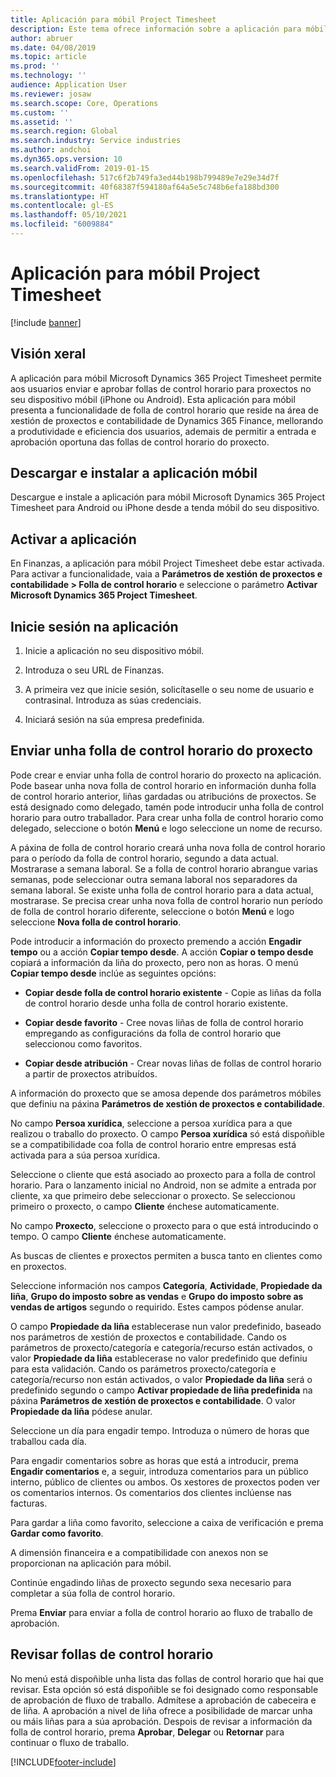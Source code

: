 ```yaml
---
title: Aplicación para móbil Project Timesheet
description: Este tema ofrece información sobre a aplicación para móbil Microsoft Dynamics 365 Project Timesheet. A aplicación para móbil Project Timesheet permite aos usuarios enviar e aprobar follas de control horario para proxectos no seu dispositivo móbil.
author: abruer
ms.date: 04/08/2019
ms.topic: article
ms.prod: ''
ms.technology: ''
audience: Application User
ms.reviewer: josaw
ms.search.scope: Core, Operations
ms.custom: ''
ms.assetid: ''
ms.search.region: Global
ms.search.industry: Service industries
ms.author: andchoi
ms.dyn365.ops.version: 10
ms.search.validFrom: 2019-01-15
ms.openlocfilehash: 517c6f2b749fa3ed44b198b799489e7e29e34d7f
ms.sourcegitcommit: 40f68387f594180af64a5e5c748b6efa188bd300
ms.translationtype: HT
ms.contentlocale: gl-ES
ms.lasthandoff: 05/10/2021
ms.locfileid: "6009884"
---
```

# <a name="project-timesheet-mobile-application"></a>Aplicación para móbil Project Timesheet

[!include [banner](../includes/banner.md)]

## <a name="overview"></a>Visión xeral

A aplicación para móbil Microsoft Dynamics 365 Project Timesheet permite aos usuarios enviar e aprobar follas de control horario para proxectos no seu dispositivo móbil (iPhone ou Android). Esta aplicación para móbil presenta a funcionalidade de folla de control horario que reside na área de xestión de proxectos e contabilidade de Dynamics 365 Finance, mellorando a produtividade e eficiencia dos usuarios, ademais de permitir a entrada e aprobación oportuna das follas de control horario do proxecto.

## <a name="download-and-install-the-mobile-app"></a>Descargar e instalar a aplicación móbil

Descargue e instale a aplicación para móbil Microsoft Dynamics 365 Project Timesheet para Android ou iPhone desde a tenda móbil do seu dispositivo.

## <a name="enable-the-app"></a>Activar a aplicación 

En Finanzas, a aplicación para móbil Project Timesheet debe estar activada. Para activar a funcionalidade, vaia a **Parámetros de xestión de proxectos e contabilidade \> Folla de control horario** e seleccione o parámetro **Activar Microsoft Dynamics 365 Project Timesheet**.

## <a name="sign-in-to-the-app"></a>Inicie sesión na aplicación

1.  Inicie a aplicación no seu dispositivo móbil.

2.  Introduza o seu URL de Finanzas.

3.  A primeira vez que inicie sesión, solicítaselle o seu nome de usuario e contrasinal. Introduza as súas credenciais.

4.  Iniciará sesión na súa empresa predefinida.

## <a name="submit-a-project-timesheet"></a>Enviar unha folla de control horario do proxecto

Pode crear e enviar unha folla de control horario do proxecto na aplicación. Pode basear unha nova folla de control horario en información dunha folla de control horario anterior, liñas gardadas ou atribucións de proxectos. Se está designado como delegado, tamén pode introducir unha folla de control horario para outro traballador. Para crear unha folla de control horario como delegado, seleccione o botón **Menú** e logo seleccione un nome de recurso.

A páxina de folla de control horario creará unha nova folla de control horario para o período da folla de control horario, segundo a data actual. Mostrarase a semana laboral. Se a folla de control horario abrangue varias semanas, pode seleccionar outra semana laboral nos separadores da semana laboral.
Se existe unha folla de control horario para a data actual, mostrarase. Se precisa crear unha nova folla de control horario nun período de folla de control horario diferente, seleccione o botón **Menú** e logo seleccione **Nova folla de control horario**.

Pode introducir a información do proxecto premendo a acción **Engadir tempo** ou a acción **Copiar tempo desde**. A acción **Copiar o tempo desde** copiará a información da liña do proxecto, pero non as horas. O menú **Copiar tempo desde** inclúe as seguintes opcións:

- **Copiar desde folla de control horario existente** - Copie as liñas da folla de control horario desde unha folla de control horario existente.

- **Copiar desde favorito** - Cree novas liñas de folla de control horario empregando as configuracións da folla de control horario que seleccionou como favoritos.

- **Copiar desde atribución** - Crear novas liñas de follas de control horario a partir de proxectos atribuídos.

A información do proxecto que se amosa depende dos parámetros móbiles que definiu na páxina **Parámetros de xestión de proxectos e contabilidade**.

No campo **Persoa xurídica**, seleccione a persoa xurídica para a que realizou o traballo do proxecto. O campo **Persoa xurídica** só está dispoñible se a compatibilidade coa folla de control horario entre empresas está activada para a súa persoa xurídica.

Seleccione o cliente que está asociado ao proxecto para a folla de control horario. Para o lanzamento inicial no Android, non se admite a entrada por cliente, xa que primeiro debe seleccionar o proxecto. Se seleccionou primeiro o proxecto, o campo **Cliente** énchese automaticamente.

No campo **Proxecto**, seleccione o proxecto para o que está introducindo o tempo. O campo **Cliente** énchese automaticamente.

As buscas de clientes e proxectos permiten a busca tanto en clientes como en proxectos.

Seleccione información nos campos **Categoría**, **Actividade**, **Propiedade da liña**, **Grupo do imposto sobre as vendas** e **Grupo do imposto sobre as vendas de artigos** segundo o requirido. Estes campos pódense anular.

O campo **Propiedade da liña** establecerase nun valor predefinido, baseado nos parámetros de xestión de proxectos e contabilidade. Cando os parámetros de proxecto/categoría e categoría/recurso están activados, o valor **Propiedade da liña** establecerase no valor predefinido que definiu para esta validación. Cando os parámetros proxecto/categoría e categoría/recurso non están activados, o valor **Propiedade da liña** será o predefinido segundo o campo **Activar propiedade de liña predefinida** na páxina **Parámetros de xestión de proxectos e contabilidade**. O valor **Propiedade da liña** pódese anular.

Seleccione un día para engadir tempo. Introduza o número de horas que traballou cada día.

Para engadir comentarios sobre as horas que está a introducir, prema **Engadir comentarios** e, a seguir, introduza comentarios para un público interno, público de clientes ou ambos.
Os xestores de proxectos poden ver os comentarios internos. Os comentarios dos clientes inclúense nas facturas.

Para gardar a liña como favorito, seleccione a caixa de verificación e prema **Gardar como favorito**.

A dimensión financeira e a compatibilidade con anexos non se proporcionan na aplicación para móbil.

Continúe engadindo liñas de proxecto segundo sexa necesario para completar a súa folla de control horario.

Prema **Enviar** para enviar a folla de control horario ao fluxo de traballo de aprobación.

## <a name="review-timesheets"></a>Revisar follas de control horario

No menú está dispoñible unha lista das follas de control horario que hai que revisar. Esta opción só está dispoñible se foi designado como responsable de aprobación de fluxo de traballo. Admítese a aprobación de cabeceira e de liña. A aprobación a nivel de liña ofrece a posibilidade de marcar unha ou máis liñas para a súa aprobación. Despois de revisar a información da folla de control horario, prema **Aprobar**, **Delegar** ou **Retornar** para continuar o fluxo de traballo.


[!INCLUDE[footer-include](../includes/footer-banner.md)]